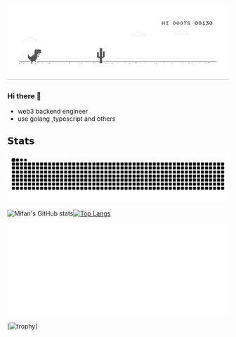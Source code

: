 ![Dino](dino.gif)

### Hi there 👋
- web3 backend engineer
- use golang ,typescript and others

## 𝗦𝘁𝗮𝘁𝘀

<picture>
  <source media="(prefers-color-scheme: dark)" srcset="https://raw.githubusercontent.com/mifanTeddy/mifanTeddy/output/github-contribution-grid-snake-dark.svg">
  <source media="(prefers-color-scheme: light)" srcset="https://raw.githubusercontent.com/mifanTeddy/mifanTeddy/output/github-contribution-grid-snake.svg">
  <img alt="github contribution grid snake animation" src="https://raw.githubusercontent.com/mifanTeddy/mifanTeddy/output/github-contribution-grid-snake.svg">
</picture>

![Mifan's GitHub stats](https://github-readme-stats-teal-omega.vercel.app/api?username=mifanTeddy&count_private=true&hide=stars&include_all_commits=true&rank_icon=github&show_icons=true&hide_rank=true)[![Top Langs](https://github-readme-stats-teal-omega.vercel.app/api/top-langs/?username=mifanTeddy&layout=compact)](https://github.com/anuraghazra/github-readme-stats) 


![Isocalendar](https://github.com/mifanTeddy/metrics/blob/master/metrics.plugin.isocalendar.svg)

[![trophy](https://github-profile-trophy.vercel.app/?username=mifanTeddy)]


<!--
**mifanTeddy/mifanTeddy** is a ✨ _special_ ✨ repository because its `README.md` (this file) appears on your GitHub profile.

Here are some ideas to get you started:

- 🔭 I’m currently working on ...
- 🌱 I’m currently learning ...
- 👯 I’m looking to collaborate on ...
- 🤔 I’m looking for help with ...
- 💬 Ask me about ...
- 📫 How to reach me: ...
- 😄 Pronouns: ...
- ⚡ Fun fact: ...
-->

